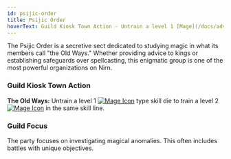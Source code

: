 ```yaml
---
id: psijic-order
title: Psijic Order
hoverText: Guild Kiosk Town Action - Untrain a level 1 [Mage](/docs/adventurer/skill-lines/mage) type skill die to train a level 2 [Mage](/docs/adventurer/skill-lines/mage) in the same skill line.
---
```


The Psijic Order is a secretive sect dedicated to studying magic in what its members call "the Old Ways." Whether providing advice to kings or establishing safeguards over spellcasting, this enigmatic group is one of the most powerful organizations on Nirn.

### Guild Kiosk Town Action

**The Old Ways:** Untrain a level 1 [<img src="/icons/mage.svg" alt="Mage Icon" class="icon-svg" />](/docs/adventurer/skill-lines/mage) type skill die to train a level 2 [<img src="/icons/mage.svg" alt="Mage Icon" class="icon-svg" />](/docs/adventurer/skill-lines/mage) in the same skill line.

### Guild Focus

The party focuses on investigating magical anomalies. This often includes battles with unique objectives.
